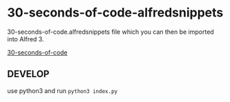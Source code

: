 # 30-seconds-of-code-alfredsnippets
 30-seconds-of-code.alfredsnippets file which you can then be imported into Alfred 3. 
 

[30-seconds-of-code](https://github.com/Chalarangelo/30-seconds-of-code)

## DEVELOP

use python3 and run `python3 index.py`

